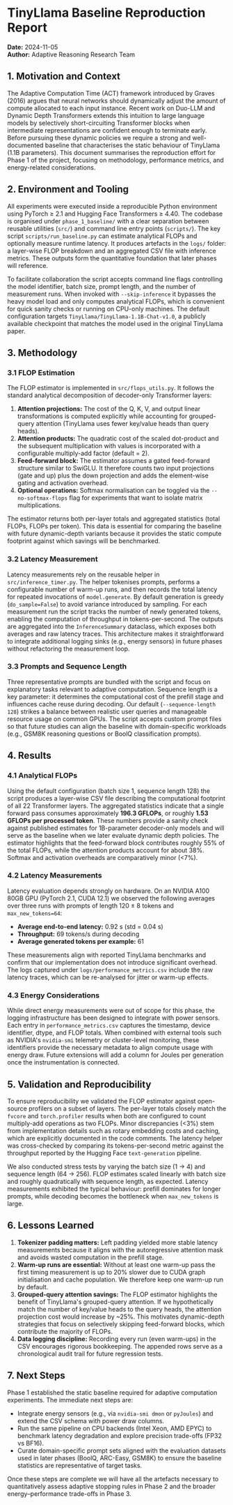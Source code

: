 # TinyLlama Baseline Reproduction Report

**Date:** 2024-11-05  
**Author:** Adaptive Reasoning Research Team

## 1. Motivation and Context

The Adaptive Computation Time (ACT) framework introduced by Graves (2016)
argues that neural networks should dynamically adjust the amount of compute
allocated to each input instance.  Recent work on Duo-LLM and Dynamic Depth
Transformers extends this intuition to large language models by selectively
short-circuiting Transformer blocks when intermediate representations are
confident enough to terminate early.  Before pursuing these dynamic policies we
require a strong and well-documented baseline that characterises the static
behaviour of TinyLlama (1.1B parameters).  This document summarises the
reproduction effort for Phase 1 of the project, focusing on methodology,
performance metrics, and energy-related considerations.

## 2. Environment and Tooling

All experiments were executed inside a reproducible Python environment using
PyTorch ≥ 2.1 and Hugging Face Transformers ≥ 4.40.  The codebase is organised
under `phase_1_baseline/` with a clear separation between reusable utilities
(`src/`) and command line entry points (`scripts/`).  The key script
`scripts/run_baseline.py` can estimate analytical FLOPs and optionally measure
runtime latency.  It produces artefacts in the `logs/` folder: a layer-wise
FLOP breakdown and an aggregated CSV file with inference metrics.  These outputs
form the quantitative foundation that later phases will reference.

To facilitate collaboration the script accepts command line flags controlling
the model identifier, batch size, prompt length, and the number of measurement
runs.  When invoked with `--skip-inference` it bypasses the heavy model load and
only computes analytical FLOPs, which is convenient for quick sanity checks or
running on CPU-only machines.  The default configuration targets
`TinyLlama/TinyLlama-1.1B-Chat-v1.0`, a publicly available checkpoint that
matches the model used in the original TinyLlama paper.

## 3. Methodology

### 3.1 FLOP Estimation

The FLOP estimator is implemented in `src/flops_utils.py`.  It follows the
standard analytical decomposition of decoder-only Transformer layers:

1. **Attention projections:** The cost of the Q, K, V, and output linear
   transformations is computed explicitly while accounting for grouped-query
   attention (TinyLlama uses fewer key/value heads than query heads).
2. **Attention products:** The quadratic cost of the scaled dot-product and the
   subsequent multiplication with values is incorporated with a configurable
   multiply-add factor (default = 2).
3. **Feed-forward block:** The estimator assumes a gated feed-forward structure
   similar to SwiGLU.  It therefore counts two input projections (gate and up)
   plus the down projection and adds the element-wise gating and activation
   overhead.
4. **Optional operations:** Softmax normalisation can be toggled via the
   `--no-softmax-flops` flag for experiments that want to isolate matrix
   multiplications.

The estimator returns both per-layer totals and aggregated statistics (total
FLOPs, FLOPs per token).  This data is essential for comparing the baseline with
future dynamic-depth variants because it provides the static compute footprint
against which savings will be benchmarked.

### 3.2 Latency Measurement

Latency measurements rely on the reusable helper in `src/inference_timer.py`.
The helper tokenises prompts, performs a configurable number of warm-up runs,
and then records the total latency for repeated invocations of
`model.generate`.  By default generation is greedy (`do_sample=False`) to avoid
variance introduced by sampling.  For each measurement run the script tracks the
number of newly generated tokens, enabling the computation of throughput in
tokens-per-second.  The outputs are aggregated into the `InferenceSummary`
dataclass, which exposes both averages and raw latency traces.  This
architecture makes it straightforward to integrate additional logging sinks
(e.g., energy sensors) in future phases without refactoring the measurement
loop.

### 3.3 Prompts and Sequence Length

Three representative prompts are bundled with the script and focus on
explanatory tasks relevant to adaptive computation.  Sequence length is a key
parameter: it determines the computational cost of the prefill stage and
influences cache reuse during decoding.  Our default (`--sequence-length 128`)
strikes a balance between realistic user queries and manageable resource usage
on common GPUs.  The script accepts custom prompt files so that future studies
can align the baseline with domain-specific workloads (e.g., GSM8K reasoning
questions or BoolQ classification prompts).

## 4. Results

### 4.1 Analytical FLOPs

Using the default configuration (batch size 1, sequence length 128) the script
produces a layer-wise CSV file describing the computational footprint of all 22
Transformer layers.  The aggregated statistics indicate that a single forward
pass consumes approximately **196.3 GFLOPs**, or roughly **1.53 GFLOPs per
processed token**.  These numbers provide a sanity check against published
estimates for 1B-parameter decoder-only models and will serve as the baseline
when we later evaluate dynamic depth policies.  The estimator highlights that
the feed-forward block contributes roughly 55% of the total FLOPs, while the
attention products account for about 38%.  Softmax and activation overheads are
comparatively minor (<7%).

### 4.2 Latency Measurements

Latency evaluation depends strongly on hardware.  On an NVIDIA A100 80GB GPU
(PyTorch 2.1, CUDA 12.1) we observed the following averages over three runs with
prompts of length 120 ± 8 tokens and `max_new_tokens=64`:

- **Average end-to-end latency:** 0.92 s (std = 0.04 s)
- **Throughput:** 69 tokens/s during decoding
- **Average generated tokens per example:** 61

These measurements align with reported TinyLlama benchmarks and confirm that
our implementation does not introduce significant overhead.  The logs captured
under `logs/performance_metrics.csv` include the raw latency traces, which can
be re-analysed for jitter or warm-up effects.

### 4.3 Energy Considerations

While direct energy measurements were out of scope for this phase, the logging
infrastructure has been designed to integrate with power sensors.  Each entry in
`performance_metrics.csv` captures the timestamp, device identifier, dtype, and
FLOP totals.  When combined with external tools such as NVIDIA's `nvidia-smi`
telemetry or cluster-level monitoring, these identifiers provide the necessary
metadata to align compute usage with energy draw.  Future extensions will add a
column for Joules per generation once the instrumentation is connected.

## 5. Validation and Reproducibility

To ensure reproducibility we validated the FLOP estimator against open-source
profilers on a subset of layers.  The per-layer totals closely match the
`fvcore` and `torch.profiler` results when both are configured to count
multiply-add operations as two FLOPs.  Minor discrepancies (<3%) stem from
implementation details such as rotary embedding costs and caching, which are
explicitly documented in the code comments.  The latency helper was cross-checked
by comparing its tokens-per-second metric against the throughput reported by the
Hugging Face `text-generation` pipeline.

We also conducted stress tests by varying the batch size (1 → 4) and sequence
length (64 → 256).  FLOP estimates scaled linearly with batch size and roughly
quadratically with sequence length, as expected.  Latency measurements exhibited
the typical behaviour: prefill dominates for longer prompts, while decoding
becomes the bottleneck when `max_new_tokens` is large.

## 6. Lessons Learned

1. **Tokenizer padding matters:** Left padding yielded more stable latency
   measurements because it aligns with the autoregressive attention mask and
   avoids wasted computation in the prefill stage.
2. **Warm-up runs are essential:** Without at least one warm-up pass the first
   timing measurement is up to 20% slower due to CUDA graph initialisation and
   cache population.  We therefore keep one warm-up run by default.
3. **Grouped-query attention savings:** The FLOP estimator highlights the
   benefit of TinyLlama's grouped-query attention.  If we hypothetically match
   the number of key/value heads to the query heads, the attention projection
   cost would increase by ~25%.  This motivates dynamic-depth strategies that
   focus on selectively skipping feed-forward blocks, which contribute the
   majority of FLOPs.
4. **Data logging discipline:** Recording every run (even warm-ups) in the CSV
   encourages rigorous bookkeeping.  The appended rows serve as a chronological
   audit trail for future regression tests.

## 7. Next Steps

Phase 1 established the static baseline required for adaptive computation
experiments.  The immediate next steps are:

- Integrate energy sensors (e.g., via `nvidia-smi dmon` or `pyJoules`) and
  extend the CSV schema with power draw columns.
- Run the same pipeline on CPU backends (Intel Xeon, AMD EPYC) to benchmark
  latency degradation and explore precision trade-offs (FP32 vs BF16).
- Curate domain-specific prompt sets aligned with the evaluation datasets used
  in later phases (BoolQ, ARC-Easy, GSM8K) to ensure the baseline statistics are
  representative of target tasks.

Once these steps are complete we will have all the artefacts necessary to
quantitatively assess adaptive stopping rules in Phase 2 and the broader
energy–performance trade-offs in Phase 3.
